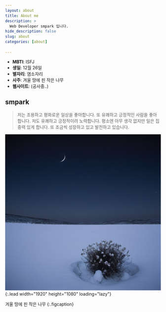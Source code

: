 ```yaml
---
layout: about
title: About me
description: >
  Web Developer smpark 입니다.
hide_description: false
slug: about
categories: [about]

---
```


<!--author-->
- **MBTI**: ISFJ
- **생일**: 12월 26일
- **별자리**: 염소자리
- **사주**: 겨울 땅에 핀 작은 나무
- **웹사이트**: (공사중..)

## smpark
> 저는 조용하고 평화로운 일상을 좋아합니다. 또 유쾌하고 긍정적인 사람을 좋아합니다. 저도 유쾌하고 긍정적이려 노력합니다. 평소엔 아무 생각 없지만 일은 집중력 있게 합니다. 또 조금씩 성장하고 있고 발전하고 있습니다. 

![Screenshot](../assets/img/sidebar-bg.jpg){:.lead width="1920" height="1080" loading="lazy"}

겨울 땅에 핀 작은 나무
{:.figcaption}


